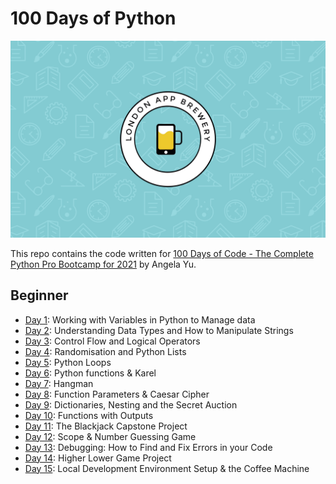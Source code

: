 # 100 Days of Python

![wallpaper](wallpaper.png)

This repo contains the code written for [100 Days of Code - The Complete Python Pro Bootcamp for 2021](https://www.udemy.com/course/100-days-of-code) by Angela Yu.

## Beginner

- [Day 1](day1): Working with Variables in Python to Manage data
- [Day 2](day2): Understanding Data Types and How to Manipulate Strings
- [Day 3](day3): Control Flow and Logical Operators
- [Day 4](day4): Randomisation and Python Lists
- [Day 5](day5): Python Loops
- [Day 6](day6): Python functions & Karel
- [Day 7](day7): Hangman
- [Day 8](day8): Function Parameters & Caesar Cipher
- [Day 9](day9): Dictionaries, Nesting and the Secret Auction
- [Day 10](day10): Functions with Outputs
- [Day 11](day11): The Blackjack Capstone Project
- [Day 12](day12): Scope & Number Guessing Game
- [Day 13](day13): Debugging: How to Find and Fix Errors in your Code
- [Day 14](day14): Higher Lower Game Project
- [Day 15](day15): Local Development Environment Setup & the Coffee Machine
